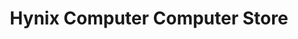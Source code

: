 ---
title: "Hynix Computer Computer Store"
url: /amaravati/hynix-computer-computer-store/
shop: Allgemein
---